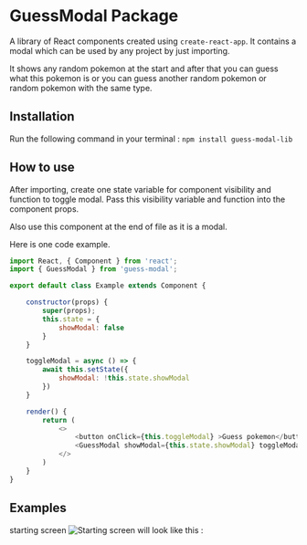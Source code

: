 # GuessModal Package
A library of React components created using `create-react-app`. It contains a modal which can be used by any project by just importing.

It shows any random pokemon at the start and after that you can guess what this pokemon is or you can guess another random pokemon or random pokemon with the same type.
## Installation
Run the following command in your terminal : `npm install guess-modal-lib`
## How to use
After importing, create one state variable for component visibility and function to toggle modal.
Pass this visibility variable and function into the component props.

Also use this component at the end of file as it is a modal.

Here is one code example.

```javascript
import React, { Component } from 'react';
import { GuessModal } from 'guess-modal';

export default class Example extends Component {

    constructor(props) {
        super(props);
        this.state = {
            showModal: false
        }
    }

    toggleModal = async () => {
        await this.setState({
            showModal: !this.state.showModal
        })
    }

    render() {
        return (
            <>
                <button onClick={this.toggleModal} >Guess pokemon</button>
                <GuessModal showModal={this.state.showModal} toggleModal={this.toggleModal} />
            </>
        )
    }
}
```

## Examples
starting screen
![Starting screen will look like this :](https://cdn.pastemagazine.com/www/articles/Pokemon%20Header%20Best%20Of.jpg)